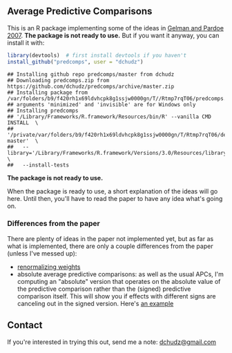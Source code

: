 ## Average Predictive Comparisons 

This is an R package implementing some of the ideas in [Gelman and Pardoe 2007](http://onlinelibrary.wiley.com/doi/10.1111/j.1467-9531.2007.00181.x/abstract). **The package is not ready to use.** But if you want it anyway, you can install it with:


```r
library(devtools)  # first install devtools if you haven't
install_github("predcomps", user = "dchudz")
```

```
## Installing github repo predcomps/master from dchudz
## Downloading predcomps.zip from https://github.com/dchudz/predcomps/archive/master.zip
## Installing package from /var/folders/b9/f420rh1x69ldvhcpk8g1ssjw0000gn/T//Rtmp7rqT06/predcomps.zip
## arguments 'minimized' and 'invisible' are for Windows only
## Installing predcomps
## '/Library/Frameworks/R.framework/Resources/bin/R' --vanilla CMD INSTALL  \
##   '/private/var/folders/b9/f420rh1x69ldvhcpk8g1ssjw0000gn/T/Rtmp7rqT06/devtools47c4f79a06d/predcomps-master'  \
##   --library='/Library/Frameworks/R.framework/Versions/3.0/Resources/library'  \
##   --install-tests
```


**The package is not ready to use.**

When the package is ready to use, a short explanation of the ideas will go here. Until then, you'll have to read the paper to have any idea what's going on.

### Differences from the paper

There are plenty of ideas in the paper not implemented yet, but as far as what is implemented, there are only a couple differences from the paper (unless I've messed up):

- [renormalizing weights](renormalize-weights.html)
- absolute average predictive comparisons: as well as the usual APCs, I'm computing an "absolute" version that operates on the absolute value of the predictive comparison rather than the (signed) predictive comparison itself. This will show you if effects with different signs are canceling out in the signed version. Here's [an example](simulated-linear-model-interactions.html)

## Contact

If you're interested in trying this out, send me a note: dchudz@gmail.com
